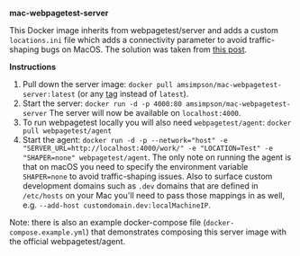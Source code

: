**mac-webpagetest-server**

This Docker image inherits from webpagetest/server and adds a custom `locations.ini` file which adds a connectivity parameter to avoid traffic-shaping bugs on MacOS. The solution was taken from [this post](https://medium.com/@francis.john/local-webpagetest-using-docker-90441d7c2513).


**Instructions**
1. Pull down the server image: `docker pull amsimpson/mac-webpagetest-server:latest` (or any [tag](https://github.com/asimpson/mac-webpagetest-server/releases) instead of `latest`).
2. Start the server: `docker run -d -p 4000:80 amsimpson/mac-webpagetest-server`
The server will now be available on `localhost:4000`.
3. To run webpagetest locally you will also need `webpagetest/agent`: `docker pull webpagetest/agent`
4. Start the agent: `docker run -d -p --network="host" -e "SERVER_URL=http://localhost:4000/work/" -e "LOCATION=Test" -e "SHAPER=none" webpagetest/agent`.
The only note on running the agent is that on macOS you need to specify the environment variable `SHAPER=none` to avoid traffic-shaping issues. Also to surface custom development domains such as `.dev` domains that are defined in `/etc/hosts` on your Mac you'll need to pass those mappings in as well, e.g.
`--add-host customdomain.dev:localMachineIP`.

Note: there is also an example docker-compose file (`docker-compose.example.yml`) that demonstrates composing this server image with the official webpagetest/agent.
